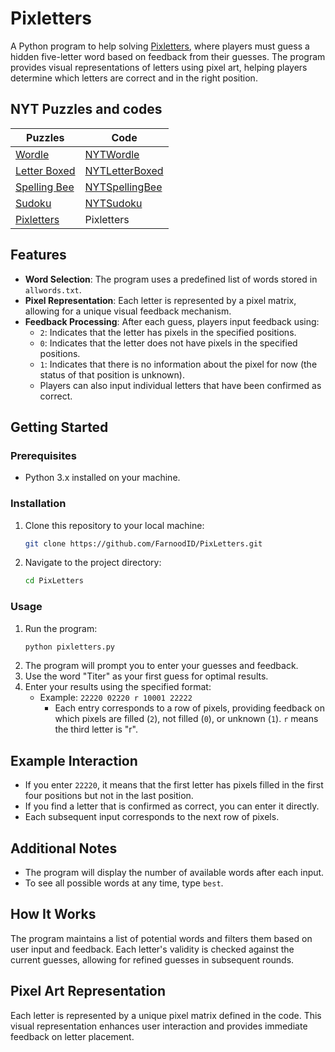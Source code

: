 # Pixletters
A Python program to help solving [Pixletters](https://pixletters.com/), where players must guess a hidden five-letter word based on feedback from their guesses. The program provides visual representations of letters using pixel art, helping players determine which letters are correct and in the right position.

## NYT Puzzles and codes
| Puzzles        | Code       |
|----------------|----------------|
| [Wordle](https://www.nytimes.com/games/wordle/index.html)    | [NYTWordle](https://github.com/FarnoodID/NYTWordle)           |
| [Letter Boxed](https://www.nytimes.com/puzzles/letter-boxed) | [NYTLetterBoxed](https://github.com/FarnoodID/NYTLetterBoxed) |
| [Spelling Bee](https://www.nytimes.com/puzzles/spelling-bee) | [NYTSpellingBee](https://github.com/FarnoodID/NYTSpellingBee) |
| [Sudoku](https://www.nytimes.com/puzzles/sudoku)             | [NYTSudoku](https://github.com/FarnoodID/NYTSudoku)           |
| [Pixletters](https://pixletters.com/)                        | Pixletters         |

## Features
- **Word Selection**: The program uses a predefined list of words stored in `allwords.txt`.
- **Pixel Representation**: Each letter is represented by a pixel matrix, allowing for a unique visual feedback mechanism.
- **Feedback Processing**: After each guess, players input feedback using:
  - `2`: Indicates that the letter has pixels in the specified positions.
  - `0`: Indicates that the letter does not have pixels in the specified positions.
  - `1`: Indicates that there is no information about the pixel for now (the status of that position is unknown).
  - Players can also input individual letters that have been confirmed as correct.

## Getting Started

### Prerequisites
- Python 3.x installed on your machine.

### Installation
1. Clone this repository to your local machine:
   ```bash
   git clone https://github.com/FarnoodID/PixLetters.git
   ```
2. Navigate to the project directory:
   ```bash
   cd PixLetters
   ```
### Usage
1. Run the program:
   ```bash
   python pixletters.py
   ```
2. The program will prompt you to enter your guesses and feedback.
3. Use the word "Titer" as your first guess for optimal results.
4. Enter your results using the specified format:
   - Example: ``22220 02220 r 10001 22222``
     - Each entry corresponds to a row of pixels, providing feedback on which pixels are filled (``2``), not filled (``0``), or unknown (``1``). ``r`` means the third letter is "r".
## Example Interaction
  - If you enter ``22220``, it means that the first letter has pixels filled in the first four positions but not in the last position.
  - If you find a letter that is confirmed as correct, you can enter it directly.
  - Each subsequent input corresponds to the next row of pixels.
## Additional Notes
  - The program will display the number of available words after each input.
  - To see all possible words at any time, type ``best``.
## How It Works
The program maintains a list of potential words and filters them based on user input and feedback. Each letter's validity is checked against the current guesses, allowing for refined guesses in subsequent rounds.
## Pixel Art Representation
Each letter is represented by a unique pixel matrix defined in the code. This visual representation enhances user interaction and provides immediate feedback on letter placement.
